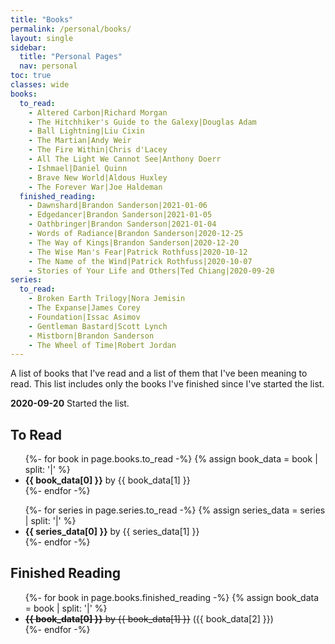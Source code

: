 ```yaml
---
title: "Books"
permalink: /personal/books/
layout: single
sidebar:
  title: "Personal Pages"
  nav: personal
toc: true
classes: wide
books:
  to_read:
    - Altered Carbon|Richard Morgan
    - The Hitchhiker's Guide to the Galexy|Douglas Adam
    - Ball Lightning|Liu Cixin
    - The Martian|Andy Weir
    - The Fire Within|Chris d'Lacey
    - All The Light We Cannot See|Anthony Doerr
    - Ishmael|Daniel Quinn
    - Brave New World|Aldous Huxley
    - The Forever War|Joe Haldeman
  finished_reading:
    - Dawnshard|Brandon Sanderson|2021-01-06
    - Edgedancer|Brandon Sanderson|2021-01-05
    - Oathbringer|Brandon Sanderson|2021-01-04
    - Words of Radiance|Brandon Sanderson|2020-12-25
    - The Way of Kings|Brandon Sanderson|2020-12-20
    - The Wise Man's Fear|Patrick Rothfuss|2020-10-12
    - The Name of the Wind|Patrick Rothfuss|2020-10-07
    - Stories of Your Life and Others|Ted Chiang|2020-09-20
series:
  to_read:
    - Broken Earth Trilogy|Nora Jemisin
    - The Expanse|James Corey
    - Foundation|Issac Asimov
    - Gentleman Bastard|Scott Lynch
    - Mistborn|Brandon Sanderson
    - The Wheel of Time|Robert Jordan
---
```


A list of books that I've read and a list of them that I've been meaning to read.
This list includes only the books I've finished since I've started the list.

**2020-09-20** Started the list.

## To Read
<ul>
  {%- for book in page.books.to_read -%}
    {% assign book_data = book | split: '|' %}
    <li><b>{{ book_data[0] }}</b> by {{ book_data[1] }}</li>
  {%- endfor -%}
</ul><ul>
  {%- for series in page.series.to_read -%}
    {% assign series_data = series | split: '|' %}
    <li><b>{{ series_data[0] }}</b> by {{ series_data[1] }}</li>
  {%- endfor -%}
</ul>

## Finished Reading
<ul>
  {%- for book in page.books.finished_reading -%}
    {% assign book_data = book | split: '|' %}
    <li><s><b>{{ book_data[0] }}</b> by {{ book_data[1] }}</s> ({{ book_data[2] }})</li>
  {%- endfor -%}
</ul>
